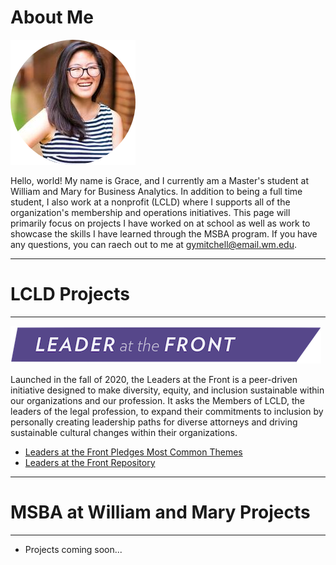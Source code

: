 
# About Me 
![My Picture](/assets/img/circle-cropped.png) 

Hello, world! My name is Grace, and I currently am a Master's student at William and Mary for Business Analytics. In addition to being a full time student, I also work at a nonprofit (LCLD) where I supports all of the organization's membership and operations initiatives. This page will primarily focus on projects I have worked on at school as well as work to showcase the skills I have learned through the MSBA program. If you have any questions, you can raech out to me at gymitchell@email.wm.edu.

---
# LCLD Projects
---
![My Picture](/Pics/Leader_at_the_Front_Band_sRCu8Qp.png)

Launched in the fall of 2020, the Leaders at the Front is a peer-driven initiative designed to make diversity, equity, and inclusion sustainable within our organizations and our profession. It asks the Members of LCLD, the leaders of the legal profession, to expand their commitments to inclusion by personally creating leadership paths for diverse attorneys and driving sustainable cultural changes within their organizations.

- [Leaders at the Front Pledges Most Common Themes](/Projects/index.md)
- [Leaders at the Front Repository](https://github.com/gymitchell95/LatFront)

---
# MSBA at William and Mary Projects 
---
- Projects coming soon...

